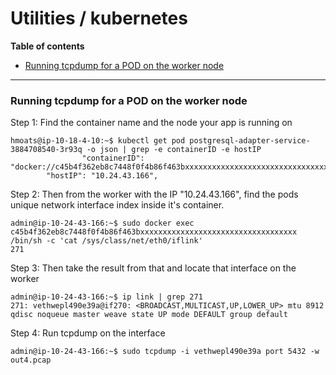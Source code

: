# Utilities / kubernetes

**Table of contents**
* [Running tcpdump for a POD on the worker node](#running-tcpdump-for-a-pod-on-the-worker-node)

---

### Running tcpdump for a POD on the worker node

Step 1: Find the container name and the node your app is running on
```
hmoats@ip-10-18-4-10:~$ kubectl get pod postgresql-adapter-service-3884708540-3r93q -o json | grep -e containerID -e hostIP
                "containerID": "docker://c45b4f362eb8c7448f0f4b86f463bxxxxxxxxxxxxxxxxxxxxxxxxxxxxxxxxxxx",
        "hostIP": "10.24.43.166",

```

Step 2: Then from the worker with the IP "10.24.43.166", find the pods unique network interface index inside it's container.
```
admin@ip-10-24-43-166:~$ sudo docker exec c45b4f362eb8c7448f0f4b86f463bxxxxxxxxxxxxxxxxxxxxxxxxxxxxxxxxxxx /bin/sh -c 'cat /sys/class/net/eth0/iflink'
271
```

Step 3: Then take the result from that and locate that interface on the worker
```
admin@ip-10-24-43-166:~$ ip link | grep 271
271: vethwepl490e39a@if270: <BROADCAST,MULTICAST,UP,LOWER_UP> mtu 8912 qdisc noqueue master weave state UP mode DEFAULT group default
```

Step 4: Run tcpdump on the interface
```
admin@ip-10-24-43-166:~$ sudo tcpdump -i vethwepl490e39a port 5432 -w out4.pcap
```
